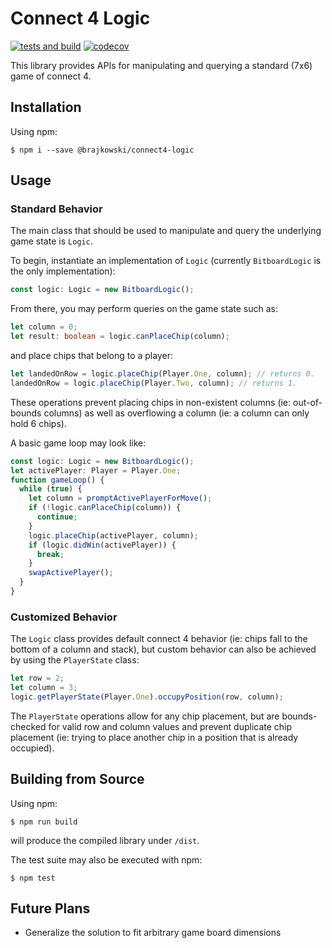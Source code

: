 # Connect 4 Logic
[![tests and build](https://github.com/brajkowski/connect4-logic/actions/workflows/main.yml/badge.svg)](https://github.com/brajkowski/connect4-logic/actions/workflows/main.yml)
[![codecov](https://codecov.io/gh/brajkowski/connect4-logic/branch/main/graph/badge.svg?token=0R8Z2KRJ3L)](https://codecov.io/gh/brajkowski/connect4-logic)

This library provides APIs for manipulating and querying a standard (7x6) game of connect 4.

## Installation

Using npm:

```
$ npm i --save @brajkowski/connect4-logic
```

## Usage

### Standard Behavior

The main class that should be used to manipulate and query the underlying game state is `Logic`.

To begin, instantiate an implementation of `Logic` (currently `BitboardLogic` is the only implementation):

```ts
const logic: Logic = new BitboardLogic();
```

From there, you may perform queries on the game state such as:

```ts
let column = 0;
let result: boolean = logic.canPlaceChip(column);
```

and place chips that belong to a player:

```ts
let landedOnRow = logic.placeChip(Player.One, column); // returns 0.
landedOnRow = logic.placeChip(Player.Two, column); // returns 1.
```

These operations prevent placing chips in non-existent columns (ie: out-of-bounds columns) as well as overflowing a column (ie: a column can only hold 6 chips).

A basic game loop may look like:

```ts
const logic: Logic = new BitboardLogic();
let activePlayer: Player = Player.One;
function gameLoop() {
  while (true) {
    let column = promptActivePlayerForMove();
    if (!logic.canPlaceChip(column)) {
      continue;
    }
    logic.placeChip(activePlayer, column);
    if (logic.didWin(activePlayer)) {
      break;
    }
    swapActivePlayer();
  }
}
```

### Customized Behavior

The `Logic` class provides default connect 4 behavior (ie: chips fall to the bottom of a column and stack), but custom behavior can also be achieved by using the `PlayerState` class:

```ts
let row = 2;
let column = 3;
logic.getPlayerState(Player.One).occupyPosition(row, column);
```

The `PlayerState` operations allow for any chip placement, but are bounds-checked for valid row and column values and prevent duplicate chip placement (ie: trying to place another chip in a position that is already occupied).

## Building from Source

Using npm:

```
$ npm run build
```

will produce the compiled library under `/dist`.

The test suite may also be executed with npm:

```
$ npm test
```

## Future Plans

- Generalize the solution to fit arbitrary game board dimensions
